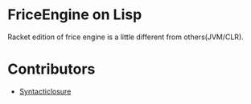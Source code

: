 # FriceEngine on Lisp

Racket edition of frice engine is a little different from others(JVM/CLR).

# Contributors

+ [Syntacticlosure](https://github.com/Syntacticlosure)



